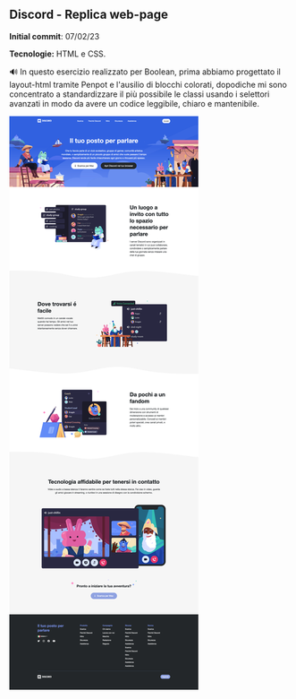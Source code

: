## Discord - Replica web-page

**Initial commit**: 07/02/23

**Tecnologie:** HTML e CSS.

🔊 In questo esercizio realizzato per Boolean, prima abbiamo progettato il layout-html tramite Penpot e l'ausilio di blocchi colorati, dopodiche mi sono concentrato a standardizzare il più possibile le classi usando i selettori avanzati in modo da avere un codice leggibile, chiaro e mantenibile.

<img src="./assets/references/screencapture.png" />
